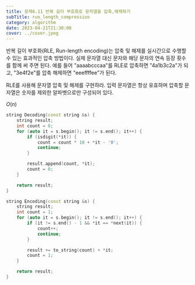 ```yaml
---
title: 문제6.11 반복 길이 부호화로 문자열을 압축,해제하기
subTitle: run_length_compression
category: algorithm
date: 2023-04-21T21:30:00
cover: ../cover.jpeg
---
```


반복 길이 부호화(RLE, Run-length encoding)는 압축 및 해제를 실시간으로 수행할 수 있는 효과적인 압축 방법이다.
실제 문자열 대신 문자와 해당 문자의 연속 등장 횟수를 함께 써 주면 된다.
예를 들어 "aaaabcccaa"를 RLE로 압축하면 "4a1b3c2a"가 되고, "3e4f2e"를 압축 해제하면 "eeeffffee"가 된다.

RLE를 사용해 문자열 압축 및 해제를 구현하라. 입력 문자열은 항상 유효하며 압축할 문자열은 숫자를 제외한 알파벳으로만 구성되어 있다.

$O(n)$

```cpp
string Decoding(const string &s) {
    string result;
    int count = 0;
    for (auto it = s.begin(); it != s.end(); it++) {
        if (isdigit(*it)) {
            count = count * 10 + *it - '0';
            continue;
        }

        result.append(count, *it);
        count = 0;
    }

    return result;
}

string Encoding(const string &s) {
    string result;
    int count = 1;
    for (auto it = s.begin(); it != s.end(); it++) {
        if (it != s.end() - 1 && *it == *next(it)) {
            count++;
            continue;
        }

        result += to_string(count) + *it;
        count = 1;
    }

    return result;
}
```
